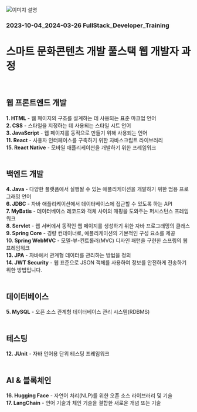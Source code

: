 ![이미지 설명](https://images.unsplash.com/photo-1507963901243-ebfaecd5f2f4?q=80&w=1504&auto=format&fit=crop&ixlib=rb-4.0.3&ixid=M3wxMjA3fDB8MHxwaG90by1wYWdlfHx8fGVufDB8fHx8fA%3D%3D)

### 2023-10-04_2024-03-26 FullStack_Developer_Training

# 스마트 문화콘텐츠 개발 풀스택 웹 개발자 과정

<br>

## 웹 프론트엔드 개발

**1. HTML** - 웹 페이지의 구조를 설계하는 데 사용되는 표준 마크업 언어  
**2. CSS** - 스타일을 지정하는 데 사용되는 스타일 시트 언어  
**3. JavaScript** - 웹 페이지를 동적으로 만들기 위해 사용되는 언어  
**11. React** - 사용자 인터페이스를 구축하기 위한 자바스크립트 라이브러리  
**15. React Native** - 모바일 애플리케이션을 개발하기 위한 프레임워크  
<br>

## 백엔드 개발

**4. Java** - 다양한 플랫폼에서 실행될 수 있는 애플리케이션을 개발하기 위한 범용 프로그래밍 언어  
**6. JDBC** - 자바 애플리케이션에서 데이터베이스에 접근할 수 있도록 하는 API  
**7. MyBatis** - 데이터베이스 레코드와 객체 사이의 매핑을 도와주는 퍼시스턴스 프레임워크  
**8. Servlet** - 웹 서버에서 동적인 웹 페이지를 생성하기 위한 자바 프로그래밍의 클래스  
**9. Spring Core** - 경량 컨테이너로, 애플리케이션의 기본적인 구성 요소를 제공  
**10. Spring WebMVC** - 모델-뷰-컨트롤러(MVC) 디자인 패턴을 구현한 스프링의 웹 프레임워크  
**13. JPA** - 자바에서 관계형 데이터를 관리하는 방법을 정의  
**14. JWT Security** - 웹 표준으로 JSON 객체를 사용하여 정보를 안전하게 전송하기 위한 방법입니다.  
<br>

## 데이터베이스

**5. MySQL** - 오픈 소스 관계형 데이터베이스 관리 시스템(RDBMS)  
<br>

## 테스팅

**12. JUnit** - 자바 언어용 단위 테스팅 프레임워크  
<br>

## AI & 블록체인

**16. Hugging Face** - 자연어 처리(NLP)를 위한 오픈 소스 라이브러리 및 기술  
**17. LangChain** - 언어 기술과 체인 기술을 결합한 새로운 개념 또는 기술
